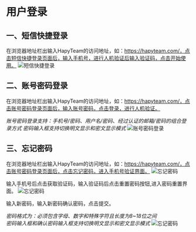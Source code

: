 # 用户登录

## 一、短信快捷登录

在浏览器地址栏出输入HapyTeam的访问地址，如：https://hapyteam.com/，点击短信快捷登录页面后，输入手机号，进行人机验证后输入验证码，点击开始使用。
![短信快捷登录](/pic/login/bynumber.jpg)

## 二、账号密码登录

在浏览器地址栏出输入HapyTeam的访问地址，如：https://hapyteam.com/，点击账号密码登录页面后，输入账号密码，点击登录，进行人机验证。

*账号密码登录支持：手机号/密码、用户名/密码、经过认证的邮箱/密码的组合登录方式*
*密码输入框支持切换明文显示和密文显示模式*
![账号密码登录](/pic/login/bypassward.jpg)
## 三、忘记密码

在浏览器地址栏出输入HapyTeam的访问地址，如：https://hapyteam.com/，点击账号密码登录页面后，点击忘记密码，进入手机号验证界面。
![忘记密码](/pic/login/repassword1.jpg)

输入手机号后点击获取验证码，输入验证码后点击重置密码按钮,进入密码重置界面。
![忘记密码](/pic/login/repassword2.jpg)

输入新密码，输入新密码确认密码，点击提交。

*密码格式为：必须包含字母、数字和特殊字符且长度为8~18位之间*        
*密码输入框和确认密码输入框支持切换明文显示和密文显示模式*
![忘记密码](/pic/login/repassword3.jpg)